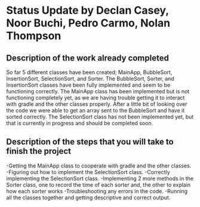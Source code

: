 # Status Update by Declan Casey, Noor Buchi, Pedro Carmo, Nolan Thompson

## Description of the work already completed
So far 5 different classes have been created; MainApp, BubbleSort, InsertionSort, SelectionSort, and Sorter. The BubbleSort, Sorter, and InsertionSort classes have been fully implemented and seem to be functioning correctly. The MainApp class has been implemented but is not functioning completely yet, as we are having trouble getting it to interact with gradle and the other classes properly. After a little bit of looking over the code we were able to get an array sent to the BubbleSort and have it sorted correctly. The SelectionSort class has not been implemented yet, but that is currently in progress and should be completed soon.

## Description of the steps that you will take to finish the project
-Getting the MainApp class to cooperate with gradle and the other classes.
-Figuring out how to implement the SelectionSort class.
-Correctly implementing the SelectionSort class.
-Implementing 2 more methods in the Sorter class, one to record the time of each sorter and, the other to explain    how each sorter works
-Troubleshooting any errors in the code.
-Running all the classes together and getting descriptive and correct output.

